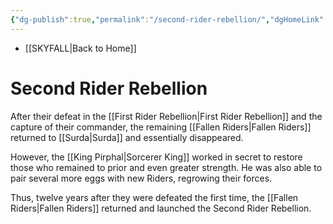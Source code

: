 ```yaml
---
{"dg-publish":true,"permalink":"/second-rider-rebellion/","dgHomeLink":false,"dgPassFrontmatter":false}
---
```


- [[SKYFALL|Back to Home]]

# Second Rider Rebellion
After their defeat in the [[First Rider Rebellion|First Rider Rebellion]] and the capture of their commander, the remaining [[Fallen Riders|Fallen Riders]] returned to [[Surda|Surda]] and essentially disappeared. 

However, the [[King Pirphal|Sorcerer King]] worked in secret to restore those who remained to prior and even greater strength. He was also able to pair several more eggs with new Riders, regrowing their forces. 

Thus, twelve years after they were defeated the first time, the [[Fallen Riders|Fallen Riders]] returned and launched the Second Rider Rebellion.
